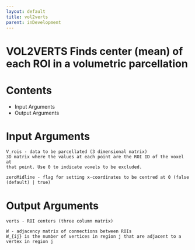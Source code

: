 ```yaml
---
layout: default
title: vol2verts
parent: inDevelopment
---
```



# VOL2VERTS Finds center (mean) of each ROI in a volumetric parcellation
    
    
# Contents
   - Input Arguments
   - Output Arguments
   
# Input Arguments

```plaintext
V_rois - data to be parcellated (3 dimensional matrix)
3D matrix where the values at each point are the ROI ID of the voxel at
that point. Use 0 to indicate voxels to be excluded.
```


```plaintext
zeroMidline - flag for setting x-coordinates to be centred at 0 (false (default) | true)
```

    
# Output Arguments

```plaintext
verts - ROI centers (three column matrix)
```


```plaintext
W - adjacency matrix of connections between ROIs
W_{ij} is the number of vertices in region j that are adjacent to a
vertex in region j
```

    

